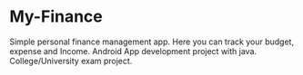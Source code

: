 # My-Finance
Simple personal finance management app. Here you can track your budget, expense and Income.
Android App development project with java.
College/University exam project. 
